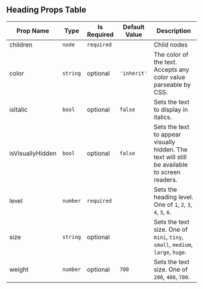 ## Heading Props Table
| Prop Name | Type | Is Required | Default Value | Description |
|-|-|-|-|-|
| children| `node`| `required`| | Child nodes|
| color| `string`| optional| `'inherit'`| The color of the text. Accepts any color value parseable by CSS.|
| isItalic| `bool`| optional| `false`| Sets the text to display in italics.|
| isVisuallyHidden| `bool`| optional| `false`| Sets the text to appear visually hidden. The text will still be available to screen readers.|
| level| `number`| `required`| | Sets the heading level. One of `1`, `2`, `3`, `4`, `5`, `6`.|
| size| `string`| optional| | Sets the text size. One of `mini`, `tiny`, `small`, `medium`, `large`, `huge`.|
| weight| `number`| optional| `700`| Sets the text size. One of `200`, `400`, `700`.|